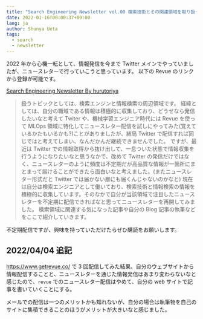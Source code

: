 ```yaml
---
title: "Search Engineering Newsletter vol.00 検索技術とその関連領域を取り扱うニュースレターを不定期配信します"
date: 2022-01-16T00:00:37+09:00
lang: ja
author: Shunya Ueta
tags:
  - search
  - newsletter
---
```


2022 年から心機一転として、情報発信を今まで Twitter メインでやっていましたが、ニュースレターで行っていこうと思っています。
以下の Revue のリンクから登録が可能です。

[Search Engineering Newsletter By hurutoriya](https://www.getrevue.co/profile/hurutoriya)

> 扱うトピックとしては、検索エンジンと情報検索の周辺領域です。
> 経緯としては、自分の職域である情報は積極的に収集しており、どうせなら発信したいなと考えて Twiter や、機械学習エンジニア時代には Revue を使って MLOps 領域に特化してニュースレター配信を試しにやってみた(覚えているかたもいるかも?)ことがありましたが、結局 Twitter で配信すれば同じではと考えてしまい、なんだかんだ継続できませんでした。
> ですが、最近は Twitter での情報取得から抜け出して、一息ついた状態で情報収集を行うようになりたいなと思うなかで、改めて Twitter の発信だけではなく、ニュースレターのように頻度は不定期だが高品質な情報が一箇所にまとまって届けることができたら面白いなと考えました。(またニュースレター形式だと Twitter では届かない層にも届くんじゃないのかなと)
> 現在は自分は検索エンジニアとして働いており、検索技術と情報検索の情報を積極的に収集しています。そのなかで自分が当該領域で注目したニュースレターを不定期に配信できればなと思ってニュースレターを再開してみました。
> 検索領域に関連する気になった記事や自分の Blog 記事の執筆などをここで紹介していきます。

不定期配信ですが、興味を持っていただけたらぜひ購読をお願いします。

## 2022/04/04 追記

https://www.getrevue.co/ で 3 回配信してみた結果、自分のウェブサイトから情報配信することと、ニュースレターを通じた情報発信はあまり変わらないなと感じたので、`revue` でのニュースレター配信はやめて、自分の web サイトで記事を書いていくことにする。

メールでの配信は一つのメリットかも知れないが、自分の場合は執筆物を自己のサイトに集積できることのほうがメリットが大きいなと感じました。
